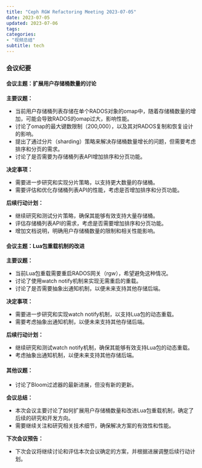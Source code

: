 ```yaml
---
title: "Ceph RGW Refactoring Meeting 2023-07-05"
date: 2023-07-05
updated: 2023-07-06
tags:
categories:
- "视频总结"
subtitle: tech
---
```



### 会议纪要

#### 会议主题：扩展用户存储桶数量的讨论

**主要议题：**
- 当前用户存储桶列表存储在单个RADOS对象的omap中，随着存储桶数量的增加，可能会导致RADOS的omap过大，影响性能。
- 讨论了omap的最大键数限制（200,000），以及其对RADOS复制和恢复设计的影响。
- 提出了通过分片（sharding）策略来解决存储桶数量增长的问题，但需要考虑排序和分页的需求。
- 讨论了是否需要为存储桶列表API增加排序和分页功能。

**决定事项：**
- 需要进一步研究和实现分片策略，以支持更大数量的存储桶。
- 需要评估和优化存储桶列表API的性能，考虑是否增加排序和分页功能。

**后续行动计划：**
- 继续研究和测试分片策略，确保其能够有效支持大量存储桶。
- 评估存储桶列表API的需求，考虑是否需要增加排序和分页功能。
- 增加文档说明，明确用户存储桶数量的限制和相关性能影响。

#### 会议主题：Lua包重载机制的改进

**主要议题：**
- 当前Lua包重载需要重启RADOS网关（rgw），希望避免这种情况。
- 讨论了使用watch notify机制来实现无需重启的重载。
- 讨论了是否需要抽象出通知机制，以便未来支持其他存储后端。

**决定事项：**
- 需要进一步研究和实现watch notify机制，以支持Lua包的动态重载。
- 需要考虑抽象出通知机制，以便未来支持其他存储后端。

**后续行动计划：**
- 继续研究和测试watch notify机制，确保其能够有效支持Lua包的动态重载。
- 考虑抽象出通知机制，以便未来支持其他存储后端。

#### 其他议题：
- 讨论了Bloom过滤器的最新进展，但没有新的更新。

**会议总结：**
- 本次会议主要讨论了如何扩展用户存储桶数量和改进Lua包重载机制，确定了后续的研究和开发方向。
- 需要继续关注和研究相关技术细节，确保解决方案的有效性和性能。

**下次会议预告：**
- 下次会议将继续讨论和评估本次会议确定的方案，并根据进展调整后续行动计划。
